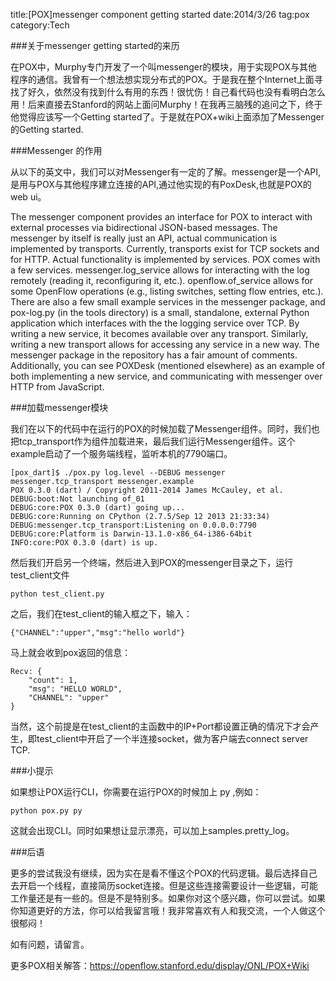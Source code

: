 title:[POX]messenger component getting started
date:2014/3/26
tag:pox
category:Tech

###关于messenger getting started的来历

在POX中，Murphy专门开发了一个叫messenger的模块，用于实现POX与其他程序的通信。我曾有一个想法想实现分布式的POX。于是我在整个Internet上面寻找了好久，依然没有找到什么有用的东西！很忧伤！自己看代码也没有看明白怎么用！后来直接去Stanford的网站上面问Murphy！在我再三脑残的追问之下，终于他觉得应该写一个Getting started了。于是就在POX+wiki上面添加了Messenger的Getting started.

###Messenger 的作用

从以下的英文中，我们可以对Messenger有一定的了解。messenger是一个API,是用与POX与其他程序建立连接的API,通过他实现的有PoxDesk,也就是POX的web ui。


The messenger component provides an interface for POX to interact with external processes via bidirectional JSON-based messages.  The messenger by itself is really just an API, actual communication is implemented by transports.  Currently, transports exist for TCP sockets and for HTTP.  Actual functionality is implemented by services.  POX comes with a few services.  messenger.log_service allows for interacting with the log remotely (reading it, reconfiguring it, etc.).  openflow.of_service allows for some OpenFlow operations (e.g., listing switches, setting flow entries, etc.).  There are also a few small example services in the messenger package, and pox-log.py (in the tools directory) is a small, standalone, external Python application which interfaces with the the logging service over TCP.
By writing a new service, it becomes available over any transport.  Similarly, writing a new transport allows for accessing any service in a new way.
The messenger package in the repository has a fair amount of comments.  Additionally, you can see POXDesk (mentioned elsewhere) as an example of both implementing a new service, and communicating with messenger over HTTP from JavaScript. 

###加载messenger模块 

我们在以下的代码中在运行的POX的时候加载了Messenger组件。同时，我们也把tcp_transport作为组件加载进来，最后我们运行Messenger组件。这个example启动了一个服务端线程，监听本机的7790端口。
 
	
	[pox_dart]$ ./pox.py log.level --DEBUG messenger messenger.tcp_transport messenger.example
	POX 0.3.0 (dart) / Copyright 2011-2014 James McCauley, et al.
	DEBUG:boot:Not launching of_01
	DEBUG:core:POX 0.3.0 (dart) going up...
	DEBUG:core:Running on CPython (2.7.5/Sep 12 2013 21:33:34)
	DEBUG:messenger.tcp_transport:Listening on 0.0.0.0:7790
	DEBUG:core:Platform is Darwin-13.1.0-x86_64-i386-64bit
	INFO:core:POX 0.3.0 (dart) is up.

然后我们开启另一个终端，然后进入到POX的messenger目录之下，运行test\_client文件

	python test_client.py

之后，我们在test\_client的输入框之下，输入：

	{"CHANNEL":"upper","msg":"hello world"}

马上就会收到pox返回的信息：

	Recv: {
	    "count": 1,
	    "msg": "HELLO WORLD",
	    "CHANNEL": "upper"
	}

当然，这个前提是在test\_client的主函数中的IP+Port都设置正确的情况下才会产生，即test_client中开启了一个半连接socket，做为客户端去connect server TCP.


###小提示

如果想让POX运行CLI，你需要在运行POX的时候加上 py ,例如：

	python pox.py py

这就会出现CLI。同时如果想让显示漂亮，可以加上samples.pretty_log。

###后语

更多的尝试我没有继续，因为实在是看不懂这个POX的代码逻辑。最后选择自己去开启一个线程，直接简历socket连接。但是这些连接需要设计一些逻辑，可能工作量还是有一些的。但是不是特别多。如果你对这个感兴趣，你可以尝试。如果你知道更好的方法，你可以给我留言哦！我非常喜欢有人和我交流，一个人做这个很郁闷！

如有问题，请留言。

更多POX相关解答：https://openflow.stanford.edu/display/ONL/POX+Wiki
